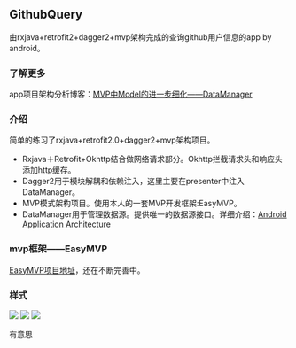 ## GithubQuery
由rxjava+retrofit2+dagger2+mvp架构完成的查询github用户信息的app by android。

### 了解更多
app项目架构分析博客：[MVP中Model的进一步细化——DataManager](http://zane96.github.io/2016/03/01/MVP%E4%B8%ADModel%E7%9A%84%E8%BF%9B%E4%B8%80%E6%AD%A5%E7%BB%86%E5%8C%96%E2%80%94%E2%80%94DataManager/)

### 介绍
简单的练习了rxjava+retrofit2.0+dagger2+mvp架构项目。
+ Rxjava＋Retrofit+Okhttp结合做网络请求部分。Okhttp拦截请求头和响应头添加http缓存。
+ Dagger2用于模块解耦和依赖注入，这里主要在presenter中注入DataManager。
+ MVP模式架构项目。使用本人的一套MVP开发框架:EasyMVP。
+ DataManager用于管理数据源。提供唯一的数据源接口。详细介绍：[Android Application Architecture](https://labs.ribot.co.uk/android-application-architecture-8b6e34acda65#.l43i845f0)

### mvp框架——EasyMVP
[EasyMVP项目地址](https://github.com/Zane96/EasyMVP)，还在不断完善中。

### 样式
![](image/image1.png)
![](image/image2.png)
![](image/image3.png)


有意思
